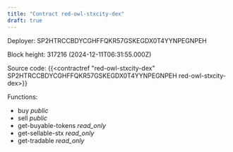 ```yaml
---
title: "Contract red-owl-stxcity-dex"
draft: true
---
```

Deployer: SP2HTRCCBDYCGHFFQKR57GSKEGDX0T4YYNPEGNPEH


 



Block height: 317216 (2024-12-11T06:31:55.000Z)

Source code: {{<contractref "red-owl-stxcity-dex" SP2HTRCCBDYCGHFFQKR57GSKEGDX0T4YYNPEGNPEH red-owl-stxcity-dex>}}

Functions:

* buy _public_
* sell _public_
* get-buyable-tokens _read_only_
* get-sellable-stx _read_only_
* get-tradable _read_only_
